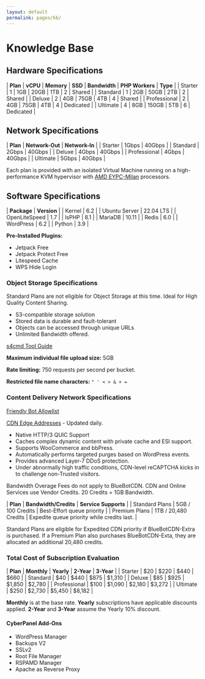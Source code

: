 ```yaml
---
layout: default
permalink: pages/kb/
---
```

# Knowledge Base

## Hardware Specifications

| **Plan**     | **vCPU** | **Memory** | **SSD** | **Bandwidth** | **PHP Workers** | **Type** |
| Starter      | 1 | 1GB | 20GB | 1TB | 2 | Shared |
| Standard     | 1 | 2GB | 50GB | 2TB | 2 | Shared |
| Deluxe       | 2 | 4GB | 75GB | 4TB | 4 | Shared |
| Professional | 2 | 4GB | 75GB | 4TB | 4 | Dedicated |
| Ultimate     | 4 | 8GB | 150GB | 5TB | 6 | Dedicated |

## Network Specifications

| **Plan**     | **Network-Out** | **Network-In** |
| Starter      | 1Gbps | 40Gbps |
| Standard     | 2Gbps | 40Gbps |
| Deluxe       | 4Gbps | 40Gbps |
| Professional | 4Gbps | 40Gbps |
| Ultimate     | 5Gbps | 40Gbps |

Each plan is provided with an isolated Virtual Machine running on a high-performance KVM hypervisor with [AMD EYPC-Milan](https://www.linode.com/amd/) processors.

## Software Specifications

| **Package**   | **Version** |
| Kernel        | 6.2 |
| Ubuntu Server | 22.04 LTS |
| OpenLiteSpeed | 1.7 |
| lsPHP         | 8.1 |
| MariaDB       | 10.11 |
| Redis         | 6.0 |
| WordPress     | 6.2 |
| Python        | 3.9 |

**Pre-Installed Plugins:**

- Jetpack Free
- Jetpack Protect Free
- Litespeed Cache
- WPS Hide Login

### Object Storage Specifications

Standard Plans are not eligible for Object Storage at this time. Ideal for High Quality Content Sharing.

- S3-compatible storage solution
- Stored data is durable and fault-tolerant
- Objects can be accessed through unique URLs
- Unlimited Bandwidth offered.

[s4cmd Tool Guide](https://www.linode.com/docs/products/storage/object-storage/guides/s4cmd/)

**Maximum individual file upload size:** 5GB

**Rate limiting:** 750 requests per second per bucket.

**Restricted file name characters:** ```" ' < > & + =```

### Content Delivery Network Specifications

[Friendly Bot Allowlist](https://www.quic.cloud/docs/cdn/friendly-bot-allowlist/)

[CDN Edge Addresses](https://quic.cloud/ips) - Updated daily.

- Native HTTP/3 QUIC Support
- Caches complex dynamic content with private cache and ESI support.
- Supports WooCommerce and bbPress.
- Automatically performs targeted purges based on WordPress events.
- Provides advanced Layer-7 DDoS protection.
- Under abnormally high traffic conditions, CDN-level reCAPTCHA kicks in to challenge non-Trusted visitors.

Bandwidth Overage Fees do not apply to BlueBotCDN. CDN and Online Services use Vendor Credits. 20 Credits = 1GB Bandwidth.

| **Plan**       | **Bandwidth/Credits** | **Service Supports** |
| Standard Plans | 5GB / 100 Credits    | Best-Effort queue priority |
| Premium Plans  | 1TB / 20,480 Credits | Expedite queue priority while credits last. |

Standard Plans are eligible for Expedited CDN priority if BlueBotCDN-Extra is purchased. If a Premium Plan also purchases BlueBotCDN-Exta, they are allocated an additional 20,480 credits.

### Total Cost of Subscription Evaluation

| **Plan**     | **Monthly** | **Yearly** | **2-Year** | **3-Year** |
| Starter      | $20         | $220       | $440       | $660   |
| Standard     | $40         | $440       | $875       | $1,310 |
| Deluxe       | $85         | $925       | $1,850     | $2,780 |
| Professional | $100        | $1,090     | $2,180     | $3,272 |
| Ultimate     | $250        | $2,730     | $5,450     | $8,182 |

**Monthly** is at the base rate. **Yearly** subscriptions have applicable discounts applied. **2-Year** and **3-Year** assume the Yearly 10% discount.

#### CyberPanel Add-Ons

- WordPress Manager
- Backups V2
- SSLv2
- Root File Manager
- RSPAMD Manager
- Apache as Reverse Proxy
